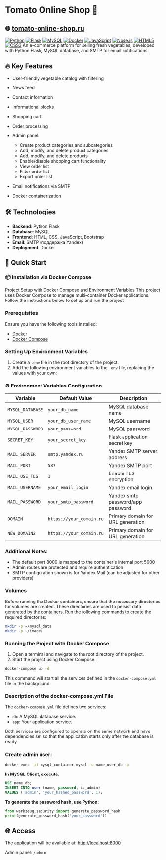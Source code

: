 
# Tomato Online Shop 🍅
## 🌐 [tomato-online-shop.ru](https://tomato-online-shop.ru)

[![Python](https://img.shields.io/badge/Python-3.10+-3776AB?style=flat&logo=python&logoColor=white)](https://python.org)
[![Flask](https://img.shields.io/badge/Flask-3.0.3+-000000?style=flat&logo=flask&logoColor=white)](https://flask.palletsprojects.com)
[![MySQL](https://img.shields.io/badge/MySQL-8.0+-4479A1?style=flat&logo=mysql&logoColor=white)](https://www.mysql.com)
[![Docker](https://img.shields.io/badge/Docker-20.10+-2496ED?style=flat&logo=docker&logoColor=white)](https://www.docker.com)
[![JavaScript](https://img.shields.io/badge/JavaScript-ES6+-F7DF1E?style=flat&logo=javascript&logoColor=black)](https://developer.mozilla.org/en-US/docs/Web/JavaScript)
[![Node.js](https://img.shields.io/badge/Node.js-14+-339933?style=flat&logo=node.js&logoColor=white)](https://nodejs.org/)
[![HTML5](https://img.shields.io/badge/HTML5-E34F26?style=flat&logo=html5&logoColor=white)](https://developer.mozilla.org/en-US/docs/Web/HTML)
[![CSS3](https://img.shields.io/badge/CSS3-1572B6?style=flat&logo=css3&logoColor=white)](https://developer.mozilla.org/en-US/docs/Web/CSS)
An e-commerce platform for selling fresh vegetables, developed with Python Flask, MySQL database, and SMTP for email notifications.

## 🔥 Key Features

- User-friendly vegetable catalog with filtering
- News feed
- Contact information
- Informational blocks
- Shopping cart
- Order processing
- Admin panel:
    
    - Create product categories and subcategories
    - Add, modify, and delete product categories
    - Add, modify, and delete products
    - Enable/disable shopping cart functionality
    - View order list        
    - Filter order list
    - Export order list
- Email notifications via SMTP
- Docker containerization

## 🛠 Technologies

- **Backend**: Python Flask
- **Database**: MySQL
- **Frontend**: HTML, CSS, JavaScript, Bootstrap
- **Email**: SMTP (поддержка Yandex)
- **Deployment**: Docker
## 🚀 Quick Start

### 📦 Installation via Docker Compose
Project Setup with Docker Compose and Environment Variables
This project uses Docker Compose to manage multi-container Docker applications. Follow the instructions below to set up and run the project.

### Prerequisites
Ensure you have the following tools installed:
- [Docker](https://www.docker.com/get-started)
- [Docker Compose](https://docs.docker.com/compose/install/)

### Setting Up Environment Variables

1. Create a `.env` file in the root directory of the project.
2. Add the following environment variables to the `.env` file, replacing the values with your own:

### ⚙️ Environment Variables Configuration

| Variable         | Default Value            | Description                       |
| ---------------- | ------------------------ | --------------------------------- |
| `MYSQL_DATABASE` | `your_db_name`           | MySQL database name               |
| `MYSQL_USER`     | `your_db_user_name`      | MySQL username                    |
| `MYSQL_PASSWORD` | `your_password`          | MySQL password                    |
| `SECRET_KEY`     | `your_secret_key`        | Flask application secret key      |
| `MAIL_SERVER`    | `smtp.yandex.ru`         | Yandex SMTP server address        |
| `MAIL_PORT`      | `587`                    | Yandex SMTP port                  |
| `MAIL_USE_TLS`   | `1`                      | Enable TLS encryption             |
| `MAIL_USERNAME`  | `your_email_login`       | Yandex email login                |
| `MAIL_PASSWORD`  | `your_smtp_password`     | Yandex smtp password/app password |
| `DOMAIN`         | `https://your_domain.ru` | Primary domain for URL generation |
| `NEW_DOMAIN2`    | `https://your_domain.ru` | Primary domain for URL generation |

### Additional Notes:
- The default port 8000 is mapped to the container's internal port 5000
- Admin routes are protected and require authentication
- SMTP configuration shown is for Yandex Mail (can be adjusted for other providers)

### Volumes 
Before running the Docker containers, ensure that the necessary directories for volumes are created. These directories are used to persist data generated by the containers.
Run the following commands to create the required directories:
```bash
mkdir -p ~/mysql_data
mkdir -p ~/images
```

### Running the Project with Docker Compose
1. Open a terminal and navigate to the root directory of the project.
2. Start the project using Docker Compose:
```bash
docker-compose up -d
```
This command will start all the services defined in the `docker-compose.yml` file in the background.

### Description of the docker-compose.yml File
The `docker-compose.yml` file defines two services:

- `db`: A MySQL database service.
- `app`: Your application service.

Both services are configured to operate on the same network and have dependencies set so that the application starts only after the database is ready.

### **Create admin user**:
   ```bash
   docker exec -it mysql_container mysql -u name_user_db -p
   ```
   **In MySQL Client, execute:**
   ```sql
   USE name_db;
   INSERT INTO user (name, password, is_admin)
   VALUES ('admin', 'your_hashed_password', 1);
   ```

   **To generate the password hash, use Python:**
   ```python
   from werkzeug.security import generate_password_hash
   print(generate_password_hash('your_password'))
   ```

## 🌐 Access

The application will be available at: [http://localhost:8000](http://localhost:8000)

Admin panel: `/admin`



